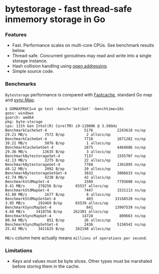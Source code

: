 # bytestorage - fast thread-safe inmemory storage in Go

### Features

* Fast. Performance scales on multi-core CPUs. See benchmark results below.
* Thread-safe. Concurrent goroutines may read and write into a single
  storage instance.
* Hash collision handling using [open addressing](https://en.wikipedia.org/wiki/Open_addressing).
* Simple source code.

### Benchmarks

`Bytestorage` performance is compared with [Fastcache](https://github.com/VictoriaMetrics/fastcache), standard Go map
and [sync.Map](https://golang.org/pkg/sync/#Map).

```
$ GOMAXPROCS=4 go test -bench='Set|Get' -benchtime=10s
goos: windows
goarch: amd64
pkg: byte-storage
cpu: 11th Gen Intel(R) Core(TM) i9-11900K @ 3.50GHz
BenchmarkCacheSet-4                 5176           2243610 ns/op          29.21 MB/s        7572 B/op          2 allocs/op
BenchmarkCacheGet-4                 7718           1671282 ns/op          39.21 MB/s        5076 B/op          1 allocs/op
BenchmarkCacheSetGet-4              2875           4464686 ns/op          29.36 MB/s       13635 B/op          3 allocs/op
BenchmarkBytestorageSet-4           7137           1555707 ns/op          42.13 MB/s        2275 B/op         22 allocs/op
BenchmarkBytestorageGet-4           7768           1361895 ns/op          48.12 MB/s        2092 B/op         20 allocs/op
BenchmarkBytestorageSetGet-4        3832           3066633 ns/op          42.74 MB/s        4238 B/op         42 allocs/op
BenchmarkStdMapSet-4                1509           7793608 ns/op           8.41 MB/s      270256 B/op      65537 allocs/op
BenchmarkStdMapGet-4                7447           1531113 ns/op          42.80 MB/s        1677 B/op          8 allocs/op
BenchmarkStdMapSetGet-4              403          33168520 ns/op           3.95 MB/s      292469 B/op      65539 allocs/op
BenchmarkSyncMapSet-4                841          13997539 ns/op           4.68 MB/s     3418756 B/op     262301 allocs/op
BenchmarkSyncMapGet-4              14728            809663 ns/op          80.94 MB/s         851 B/op         26 allocs/op
BenchmarkSyncMapSetGet-4            2436           5156542 ns/op          25.42 MB/s     3411625 B/op     262198 allocs/op
```

`MB/s` column here actually means `millions of operations per second`.

### Limitations

* Keys and values must be byte slices. Other types must be marshaled before
  storing them in the cache.
